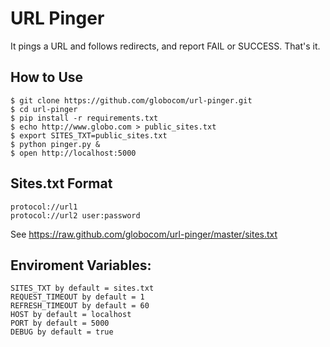 URL Pinger
==========

It pings a URL and follows redirects, and report FAIL or SUCCESS. That's it.


How to Use
----------

    $ git clone https://github.com/globocom/url-pinger.git
    $ cd url-pinger
    $ pip install -r requirements.txt
    $ echo http://www.globo.com > public_sites.txt
    $ export SITES_TXT=public_sites.txt
    $ python pinger.py &
    $ open http://localhost:5000


Sites.txt Format
----------------

    protocol://url1
    protocol://url2 user:password

See https://raw.github.com/globocom/url-pinger/master/sites.txt


Enviroment Variables:
---------------------

    SITES_TXT by default = sites.txt
    REQUEST_TIMEOUT by default = 1
    REFRESH_TIMEOUT by default = 60
    HOST by default = localhost
    PORT by default = 5000
    DEBUG by default = true